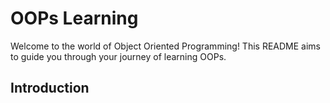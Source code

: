 # OOPs Learning
Welcome to the world of Object Oriented Programming! This README aims to guide you through your journey of learning OOPs.
## Introduction
 
